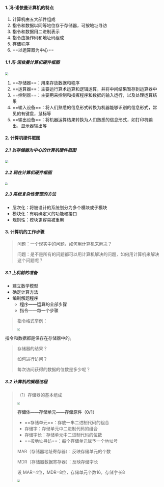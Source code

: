 #### 1. 冯·诺依曼计算机的特点

1. 计算机由五大部件组成
2. 指令和数据以同等地位存于存储器，可按地址寻访
3. 指令和数据用二进制表示
4. 指令由操作码和地址码组成
5. 存储程序
6. ==以运算器为中心==

##### 1.1 冯·诺依曼计算机硬件框图

<img src="https://tva1.sinaimg.cn/large/008eGmZEgy1gmj414pl0dj30sc0cwweo.jpg" style="zoom:60%">

1. ==存储器==：用来存放数据和程序
2. ==运算器==：主要运行算术运算和逻辑运算，并将中间结果暂存到运算器中
3. ==控制器==：主要用来控制和指挥程序和数据的输入运行，以及处理运算结果
4. ==输入设备==：将人们熟悉的信息形式转换为机器能够识别的信息形式，常见的有键盘，鼠标等
5. ==输出设备==：将机器运算结果转换为人们熟悉的信息形式，如打印机输出，显示器输出等

#### 2. 计算机硬件框图

##### 2.1 以存储器为中心的计算机硬件框图

<img src="https://tva1.sinaimg.cn/large/008eGmZEgy1gmj4d7e017j30tc0bst92.jpg" style="zoom:60%">

##### 2.2 现在计算机硬件框图

<img src="https://tva1.sinaimg.cn/large/008eGmZEgy1gmj4hychhej30ny0kamxr.jpg" style="zoom:50%">

##### 2.3 系统复杂性管理的方法

- 层次化：将被设计的系统划分为多个模块或子模块
- 模块化：有明确定义的功能和接口
- 规则性：模块更容易被重用

#### 3. 计算机的工作步骤

>问题：一个现实中的问题，如何用计算机来解决？
>
>问题：是不是所有的问题都可以用计算机解决的问题，如何用计算机来解决这个问题呢？

##### 3.1 上机前的准备

- 建立数学模型
- 确定计算方法
- 编制解题程序
  - 程序——运算的全部步骤
  - 指令——每一个步骤

>指令格式举例：
>
><img src="https://tva1.sinaimg.cn/large/008eGmZEgy1gmj5ba4eg3j30q20hs0t6.jpg" style="zoom:50%">

指令和数据都是保存在存储器中的。

>存储器的结果？
>
>如何进行访问？
>
>每次访问获得的数据的位数是多少呢？

##### 3.2 计算机的解题过程

>（1）存储器的基本组成
>
><img src="https://tva1.sinaimg.cn/large/008eGmZEgy1gmj5obw54ej308u0cm3yf.jpg" style="zoom:50%">
>
>**存储体——存储单元——存储原件（0/1）**
>
>- ==存储单元==：存放一串二进制代码的组合
>- 存储字：存储单元中二进制代码的组合
>- 存储字长：存储单元中二进制代码的位数
>- ==按地址寻访==：每个存储单元赋予一个地址号
>
>
>
>MAR（存储器地址寄存器）：反映存储单元的个数
>
>MDR（存储器数据寄存器）：反映存储字长
>
>设 MAR=4位，MDR=8位，存储单元个数16，存储字长8
>
><img src="https://tva1.sinaimg.cn/large/008eGmZEgy1gmj6vv33h5j307w08gt8o.jpg" style="zoom:50%">
>
>













